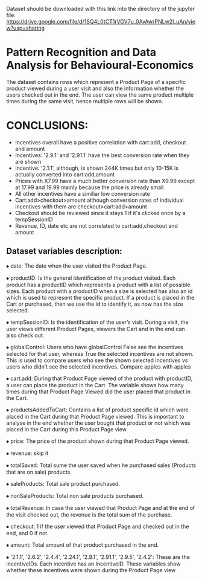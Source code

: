 Dataset should be downloaded with this link into the directory of the jupyter file:
https://drive.google.com/file/d/1SQ4L0tCT1rVGV7u_0AvAwrPNLw2l_uAn/view?usp=sharing

# Pattern Recognition and Data Analysis for Behavioural-Economics
The dataset contains rows which represent a Product Page of a specific product viewed during a user visit and also the information whether the users checked out in the end. The user can view  the same product multiple times during the same visit, hence multiple rows will be shown.

# CONCLUSIONS:
* Incentives overall have a positive correlation with cart:add, checkout and amount
* Incentives: '2.9.1' and '2.91.1' have the best conversion rate when they are shown
* Incentive: '2.1.1', although, is shown 244K times but only 10-15K is actually converted into cart:add,amount
* Prices with X7.99 have a much better conversion rate than X9.99 except at 17.99 and 19.99 mainly because the price is already small
* All other incentives have a similiar low conversion rate
* Cart:add>checkout>amount although conversion rates of individual incentives with them are checkout>cart:add>amount
* Checkout should be reviewed since it stays 1 if it's clicked once by a tempSessionID
* Revenue, ID, date etc are not correlated to cart:add,checkout and amount

## Dataset variables description:
⦁	date: The date when the user visited the Product Page.

⦁	productID: Is the general identification of the product visited. Each product has a productID which represents a product with a list of possible sizes. Each product with a productID when a size is selected has also an id which is used to represent the specific product. If a product is placed in the Cart or purchased, then we use the id to identify it, as now has the size selected.

⦁	tempSessionID: Is the identification of the user’s visit. During a visit, the user views different Product Pages, viewers the Cart and in the end can also check out. 

⦁	globalControl: Users who have globalControl False see the incentives selected for that user, whereas True the selected incentives are not shown. This is used to compare users who see the shown selected incentives vs users who didn’t see the selected incentives. Compare apples with apples

⦁	cart:add: During that  Product Page viewed of the product with productID, a user can place the product in the Cart. The variable shows how many times during that Product Page Viewed did the user placed that product in the Cart.

⦁	productsAddedToCart: Contains a list of product specific id which were placed in the Cart during that Product Page viewed. This is important to analyse in the end whether the user bought that product or not which was placed in the Cart during this Product Page view.

⦁	price: The price of the product shown during that Product Page viewed.

⦁	revenue: skip it

⦁	totalSaved: Total sume the user saved when he purchased sales (Products that are on sale) products.

⦁	saleProducts: Total sale product purchased.

⦁	nonSaleProducts: Total non sale products purchased.

⦁	totalRevenue:  In case the user viewed that Product Page and at the end of the visit checked out, the revenue is the total sum of the purchase.

⦁	checkout: 1 if the user viewed that Product Page and checked out in the end, and 0 if not.

⦁	amount: Total amount of that product purchased in the end.

⦁	'2.1.1', '2.6.2', '2.4.4', '2.24.1', '2.9.1', '2.91.1', '2.9.5', '2.4.2': These are the incentiveIDs. Each incentive has an IncentiveID. These variables show whether these incentives were shown during the Product Page view

 
